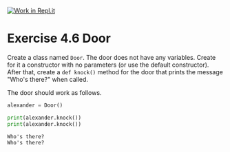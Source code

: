 [![Work in Repl.it](https://classroom.github.com/assets/work-in-replit-14baed9a392b3a25080506f3b7b6d57f295ec2978f6f33ec97e36a161684cbe9.svg)](https://classroom.github.com/online_ide?assignment_repo_id=5382781&assignment_repo_type=AssignmentRepo)
# Exercise 4.6 Door

Create a class named `Door`. The door does not have any variables. Create for it a constructor with no parameters (or use the default constructor). After that, create a `def knock()` method for the door that prints the message "Who's there?" when called.

The door should work as follows.

```python
alexander = Door()

print(alexander.knock())
print(alexander.knock())
```

```plaintext
Who's there?
Who's there?
```
